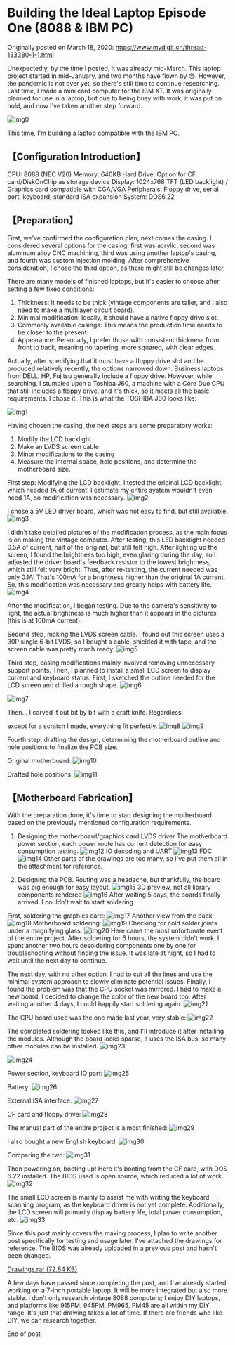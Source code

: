 # Building the Ideal Laptop Episode One (8088 & IBM PC)

Originally posted on March 18, 2020:
https://www.mydigit.cn/thread-133380-1-1.html

Unexpectedly, by the time I posted, it was already mid-March. This laptop project started in mid-January, and two months have flown by 😓. However, the pandemic is not over yet, so there's still time to continue researching. Last time, I made a mini card computer for the IBM XT. It was originally planned for use in a laptop, but due to being busy with work, it was put on hold, and now I've taken another step forward.

![img0](images\20200318_00.jpg)

This time, I'm building a laptop compatible with the IBM PC.

## 【Configuration Introduction】
CPU: 8088 (NEC V20)
Memory: 640KB
Hard Drive: Option for CF card/DiskOnChip as storage device
Display: 1024x768 TFT (LED backlight) / Graphics card compatible with CGA/VGA
Peripherals: Floppy drive, serial port, keyboard, standard ISA expansion
System: DOS6.22

## 【Preparation】

First, we've confirmed the configuration plan, next comes the casing. I considered several options for the casing: first was acrylic, second was aluminum alloy CNC machining, third was using another laptop's casing, and fourth was custom injection molding. After comprehensive consideration, I chose the third option, as there might still be changes later.

There are many models of finished laptops, but it's easier to choose after setting a few fixed conditions:
1. Thickness: It needs to be thick (vintage components are taller, and I also need to make a multilayer circuit board).
2. Minimal modification: Ideally, it should have a native floppy drive slot.
3. Commonly available casings: This means the production time needs to be closer to the present.
4. Appearance: Personally, I prefer those with consistent thickness from front to back, meaning no tapering, more squared, with clear edges.

Actually, after specifying that it must have a floppy drive slot and be produced relatively recently, the options narrowed down. Business laptops from DELL, HP, Fujitsu generally include a floppy drive. However, while searching, I stumbled upon a Toshiba J60, a machine with a Core Duo CPU that still includes a floppy drive, and it's thick, so it meets all the basic requirements. I chose it.
This is what the TOSHIBA J60 looks like:

![img1](images\20200318_01.jpg)

Having chosen the casing, the next steps are some preparatory works:
1. Modify the LCD backlight
2. Make an LVDS screen cable
3. Minor modifications to the casing
4. Measure the internal space, hole positions, and determine the motherboard size.

First step: Modifying the LCD backlight. I tested the original LCD backlight, which needed 1A of current! I estimate my entire system wouldn't even need 1A, so modification was necessary.
![img2](images\20200318_02.jpg)

I chose a 5V LED driver board, which was not easy to find, but still available.
![img3](images\20200318_03.jpg)

I didn't take detailed pictures of the modification process, as the main focus is on making the vintage computer. After testing, this LED backlight needed 0.5A of current, half of the original, but still felt high.
After lighting up the screen, I found the brightness too high, even glaring during the day, so I adjusted the driver board's feedback resistor to the lowest brightness, which still felt very bright.
Thus, after re-testing, the current needed was only 0.1A! That's 100mA for a brightness higher than the original 1A current. So, this modification was necessary and greatly helps with battery life.
![img4](images\20200318_04.jpg)

After the modification, I began testing. Due to the camera's sensitivity to light, the actual brightness is much higher than it appears in the pictures (this is at 100mA current).

Second step, making the LVDS screen cable.
I found out this screen uses a 30P single 6-bit LVDS, so I bought a cable, shielded it with tape, and the screen cable was pretty much ready.
![img5](images\20200318_05.jpg)

Third step, casing modifications mainly involved removing unnecessary support points. Then, I planned to install a small LCD screen to display current and keyboard status. First, I sketched the outline needed for the LCD screen and drilled a rough shape.
![img6](images\20200318_06.jpg)

![img7](images\20200318_07.jpg)

Then... I carved it out bit by bit with a craft knife. Regardless,

 except for a scratch I made, everything fit perfectly.
![img8](images\20200318_08.jpg)
![img9](images\20200318_09.jpg)

Fourth step, drafting the design, determining the motherboard outline and hole positions to finalize the PCB size.

Original motherboard:
![img10](images\20200318_10.jpg)

Drafted hole positions:
![img11](images\20200318_11.jpg)

## 【Motherboard Fabrication】

With the preparation done, it's time to start designing the motherboard based on the previously mentioned configuration requirements.

1. Designing the motherboard/graphics card LVDS driver
The motherboard power section, each power route has current detection for easy consumption testing.
![img12](images\20200318_12.jpg)
IO decoding and UART
![img13](images\20200318_13.png)
FDC
![img14](images\20200318_14.png)
Other parts of the drawings are too many, so I've put them all in the attachment for reference.

2. Designing the PCB. Routing was a headache, but thankfully, the board was big enough for easy layout.
![img15](images\20200318_15.jpg)
3D preview, not all library components rendered
![img16](images\20200318_16.jpg)
After waiting 5 days, the boards finally arrived. I couldn't wait to start soldering.

First, soldering the graphics card:
![img17](images\20200318_17.jpg)
Another view from the back
![img18](images\20200318_18.jpg)
Motherboard soldering:
![img19](images\20200318_19.jpg)
Checking for cold solder joints under a magnifying glass:
![img20](images\20200318_20.jpg)
Here came the most unfortunate event of the entire project. After soldering for 6 hours, the system didn't work. I spent another two hours desoldering components one by one for troubleshooting without finding the issue. It was late at night, so I had to wait until the next day to continue.

The next day, with no other option, I had to cut all the lines and use the minimal system approach to slowly eliminate potential issues. Finally, I found the problem was that the CPU socket was mirrored. I had to make a new board.
I decided to change the color of the new board too. After waiting another 4 days, I could happily start soldering again.
![img21](images\20200318_21.jpg)

The CPU board used was the one made last year, very stable:
![img22](images\20200318_22.jpg)

The completed soldering looked like this, and I'll introduce it after installing the modules. Although the board looks sparse, it uses the ISA bus, so many other modules can be installed.
![img23](images\20200318_23.jpg)

![img24](images\20200318_24.jpg)

Power section, keyboard IO part:
![img25](images\20200318_25.jpg)

Battery:
![img26](images\20200318_26.jpg)

External ISA interface:
![img27](images\20200318_27.jpg)

CF card and floppy drive:
![img28](images\20200318_28.jpg)

The manual part of the entire project is almost finished:
![img29](images\20200318_29.jpg)

I also bought a new English keyboard:
![img30](images\20200318_30.jpg)

Comparing the two:
![img31](images\20200318_31.jpg)

Then powering on, booting up! Here it's booting from the CF card, with DOS 6.22 installed.
The BIOS used is open source, which reduced a lot of work.
![img32](images\20200318_32.jpg)

The small LCD screen is mainly to assist me with writing the keyboard scanning program, as the keyboard driver is not yet complete. Additionally, the LCD screen will primarily display battery life, total power consumption, etc.
![img33](images\20200318_33.jpg)

Since this post mainly covers the making process, I plan to write another post specifically for testing and usage later.
I've attached the drawings for reference. The BIOS was already uploaded in a previous post and hasn't been changed.

[Drawings.rar (72.84 KB)](attachment\20200318_blueprint.rar)

A few days have passed since completing the post, and I've already started working on a 7-inch portable laptop. It will be more integrated but also more stable. I don't only research vintage 8088 computers; I enjoy DIY laptops, and platforms like 915PM, 945PM, PM965, PM45 are all within my DIY range. It's just that drawing takes a lot of time. If there are friends who like DIY, we can research together.

End of post